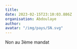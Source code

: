 ```yaml
---
title: 
date: 2023-02-15T23:10:03.886Z
organisation: Abdoulaye 
author: 
avatar: "/img/pays/SN.svg"
---
```


Non au 3ème mandat 
